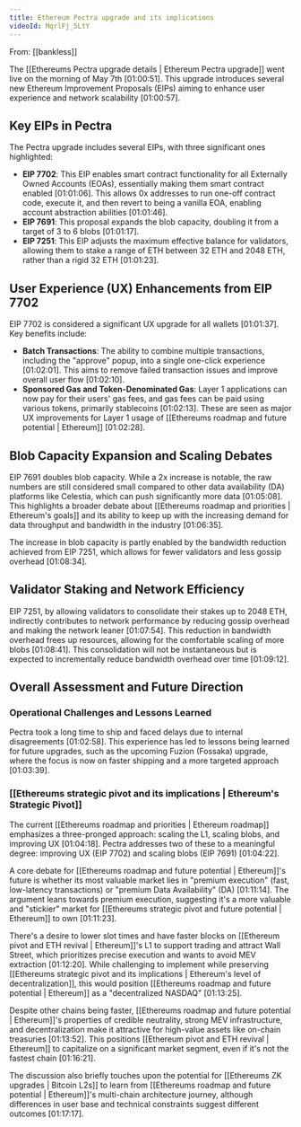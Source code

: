 ```yaml
---
title: Ethereum Pectra upgrade and its implications
videoId: MqrlFj_5LtY
---
```


From: [[bankless]] <br/> 

The [[Ethereums Pectra upgrade details | Ethereum Pectra upgrade]] went live on the morning of May 7th <a class="yt-timestamp" data-t="01:00:51">[01:00:51]</a>. This upgrade introduces several new Ethereum Improvement Proposals (EIPs) aiming to enhance user experience and network scalability <a class="yt-timestamp" data-t="01:00:57">[01:00:57]</a>.

## Key EIPs in Pectra

The Pectra upgrade includes several EIPs, with three significant ones highlighted:

*   **EIP 7702**: This EIP enables smart contract functionality for all Externally Owned Accounts (EOAs), essentially making them smart contract enabled <a class="yt-timestamp" data-t="01:01:06">[01:01:06]</a>. This allows 0x addresses to run one-off contract code, execute it, and then revert to being a vanilla EOA, enabling account abstraction abilities <a class="yt-timestamp" data-t="01:01:46">[01:01:46]</a>.
*   **EIP 7691**: This proposal expands the blob capacity, doubling it from a target of 3 to 6 blobs <a class="yt-timestamp" data-t="01:01:17">[01:01:17]</a>.
*   **EIP 7251**: This EIP adjusts the maximum effective balance for validators, allowing them to stake a range of ETH between 32 ETH and 2048 ETH, rather than a rigid 32 ETH <a class="yt-timestamp" data-t="01:01:23">[01:01:23]</a>.

## User Experience (UX) Enhancements from EIP 7702

EIP 7702 is considered a significant UX upgrade for all wallets <a class="yt-timestamp" data-t="01:01:37">[01:01:37]</a>. Key benefits include:

*   **Batch Transactions**: The ability to combine multiple transactions, including the "approve" popup, into a single one-click experience <a class="yt-timestamp" data-t="01:02:01">[01:02:01]</a>. This aims to remove failed transaction issues and improve overall user flow <a class="yt-timestamp" data-t="01:02:10">[01:02:10]</a>.
*   **Sponsored Gas and Token-Denominated Gas**: Layer 1 applications can now pay for their users' gas fees, and gas fees can be paid using various tokens, primarily stablecoins <a class="yt-timestamp" data-t="01:02:13">[01:02:13]</a>. These are seen as major UX improvements for Layer 1 usage of [[Ethereums roadmap and future potential | Ethereum]] <a class="yt-timestamp" data-t="01:02:28">[01:02:28]</a>.

## Blob Capacity Expansion and Scaling Debates

EIP 7691 doubles blob capacity. While a 2x increase is notable, the raw numbers are still considered small compared to other data availability (DA) platforms like Celestia, which can push significantly more data <a class="yt-timestamp" data-t="01:05:08">[01:05:08]</a>. This highlights a broader debate about [[Ethereums roadmap and priorities | Ethereum's goals]] and its ability to keep up with the increasing demand for data throughput and bandwidth in the industry <a class="yt-timestamp" data-t="01:06:35">[01:06:35]</a>.

The increase in blob capacity is partly enabled by the bandwidth reduction achieved from EIP 7251, which allows for fewer validators and less gossip overhead <a class="yt-timestamp" data-t="01:08:34">[01:08:34]</a>.

## Validator Staking and Network Efficiency

EIP 7251, by allowing validators to consolidate their stakes up to 2048 ETH, indirectly contributes to network performance by reducing gossip overhead and making the network leaner <a class="yt-timestamp" data-t="01:07:54">[01:07:54]</a>. This reduction in bandwidth overhead frees up resources, allowing for the comfortable scaling of more blobs <a class="yt-timestamp" data-t="01:08:41">[01:08:41]</a>. This consolidation will not be instantaneous but is expected to incrementally reduce bandwidth overhead over time <a class="yt-timestamp" data-t="01:09:12">[01:09:12]</a>.

## Overall Assessment and Future Direction

### Operational Challenges and Lessons Learned
Pectra took a long time to ship and faced delays due to internal disagreements <a class="yt-timestamp" data-t="01:02:58">[01:02:58]</a>. This experience has led to lessons being learned for future upgrades, such as the upcoming Fuzion (Fossaka) upgrade, where the focus is now on faster shipping and a more targeted approach <a class="yt-timestamp" data-t="01:03:39">[01:03:39]</a>.

### [[Ethereums strategic pivot and its implications | Ethereum's Strategic Pivot]]
The current [[Ethereums roadmap and priorities | Ethereum roadmap]] emphasizes a three-pronged approach: scaling the L1, scaling blobs, and improving UX <a class="yt-timestamp" data-t="01:04:18">[01:04:18]</a>. Pectra addresses two of these to a meaningful degree: improving UX (EIP 7702) and scaling blobs (EIP 7691) <a class="yt-timestamp" data-t="01:04:22">[01:04:22]</a>.

A core debate for [[Ethereums roadmap and future potential | Ethereum]]'s future is whether its most valuable market lies in "premium execution" (fast, low-latency transactions) or "premium Data Availability" (DA) <a class="yt-timestamp" data-t="01:11:14">[01:11:14]</a>. The argument leans towards premium execution, suggesting it's a more valuable and "stickier" market for [[Ethereums strategic pivot and future potential | Ethereum]] to own <a class="yt-timestamp" data-t="01:11:23">[01:11:23]</a>.

There's a desire to lower slot times and have faster blocks on [[Ethereum pivot and ETH revival | Ethereum]]'s L1 to support trading and attract Wall Street, which prioritizes precise execution and wants to avoid MEV extraction <a class="yt-timestamp" data-t="01:12:20">[01:12:20]</a>. While challenging to implement while preserving [[Ethereums strategic pivot and its implications | Ethereum's level of decentralization]], this would position [[Ethereums roadmap and future potential | Ethereum]] as a "decentralized NASDAQ" <a class="yt-timestamp" data-t="01:13:25">[01:13:25]</a>.

Despite other chains being faster, [[Ethereums roadmap and future potential | Ethereum]]'s properties of credible neutrality, strong MEV infrastructure, and decentralization make it attractive for high-value assets like on-chain treasuries <a class="yt-timestamp" data-t="01:13:52">[01:13:52]</a>. This positions [[Ethereum pivot and ETH revival | Ethereum]] to capitalize on a significant market segment, even if it's not the fastest chain <a class="yt-timestamp" data-t="01:16:21">[01:16:21]</a>.

The discussion also briefly touches upon the potential for [[Ethereums ZK upgrades | Bitcoin L2s]] to learn from [[Ethereums roadmap and future potential | Ethereum]]'s multi-chain architecture journey, although differences in user base and technical constraints suggest different outcomes <a class="yt-timestamp" data-t="01:17:17">[01:17:17]</a>.